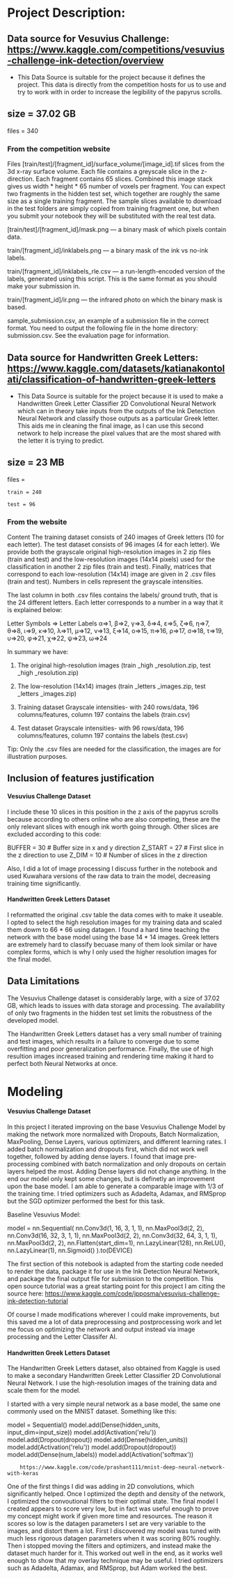 # Project Description:


## Data source for Vesuvius Challenge: https://www.kaggle.com/competitions/vesuvius-challenge-ink-detection/overview

- This Data Source is suitable for the project because it defines the project. This data is directly from the competition hosts for us to use and try to work with in order to increase the legibility of the papyrus scrolls. 

## size = 37.02 GB

files = 340

### From the competition website

Files
[train/test]/[fragment_id]/surface_volume/[image_id].tif slices from the 3d x-ray surface volume. Each file contains a greyscale slice in the z-direction. Each fragment contains 65 slices. Combined this image stack gives us width * height * 65 number of voxels per fragment. You can expect two fragments in the hidden test set, which together are roughly the same size as a single training fragment. The sample slices available to download in the test folders are simply copied from training fragment one, but when you submit your notebook they will be substituted with the real test data.

[train/test]/[fragment_id]/mask.png — a binary mask of which pixels contain data.

train/[fragment_id]/inklabels.png — a binary mask of the ink vs no-ink labels.

train/[fragment_id]/inklabels_rle.csv — a run-length-encoded version of the labels, generated using this script. This is the same format as you should make your submission in.

train/[fragment_id]/ir.png — the infrared photo on which the binary mask is based.

sample_submission.csv, an example of a submission file in the correct format. You need to output the following file in the home directory: submission.csv. See the evaluation page for information.


## Data source for Handwritten Greek Letters: https://www.kaggle.com/datasets/katianakontolati/classification-of-handwritten-greek-letters

- This Data Source is suitable for the project because it is used to make a Handwritten Greek Letter Classifier 2D Convolutional Neural Network which can in theory take inputs from the outputs of the Ink Detection Neural Network and classify those outputs as a particular Greek letter. This aids me in cleaning the final image, as I can use this second network to help increase the pixel values that are the most shared with the letter it is trying to predict. 

## size = 23 MB

files =

    train = 240
    
    test = 96

### From the website

Content
The training dataset consists of 240 images of Greek letters (10 for each letter). The test dataset consists of 96 images (4 for each letter). We provide both the grayscale original high-resolution images in 2 zip files (train and test) and the low-resolution images (14x14 pixels) used for the classification in another 2 zip files (train and test). Finally, matrices that correspond to each low-resolution (14x14) image are given in 2 .csv files (train and test). Numbers in cells represent the grayscale intensities.

The last column in both .csv files contains the labels/ ground truth, that is the 24 different letters. Each letter corresponds to a number in a way that it is explained below:

Letter Symbols => Letter Labels
α=>1, β=>2, γ=>3, δ=>4, ε=>5, ζ=>6, η=>7, θ=>8, ι=>9, κ=>10,
λ=>11, μ=>12, ν=>13, ξ=>14, ο=>15, π=>16, ρ=>17, σ=>18, τ=>19, υ=>20,
φ=>21, χ=>22, ψ=>23, ω=>24

In summary we have:

1. The original high-resolution images
(train _high _resolution.zip, test _high _resolution.zip)

2. The low-resolution (14x14) images
(train _letters _images.zip, test _letters _images.zip)

3. Training dataset
Grayscale intensities- with 240 rows/data, 196 columns/features, column 197 contains the labels (train.csv)

4. Test dataset
Grayscale intensities- with 96 rows/data, 196 columns/features, column 197 contains the labels (test.csv)

Tip: Only the .csv files are needed for the classification, the images are for illustration purposes.

## Inclusion of features justification

#### Vesuvius Challenge Dataset

I include these 10 slices in this position in the z axis of the papyrus scrolls because according to others online who are also competing, these are the only relevant slices with enough ink worth going through. Other slices are excluded according to this code:

BUFFER = 30  # Buffer size in x and y direction
Z_START = 27 # First slice in the z direction to use
Z_DIM = 10   # Number of slices in the z direction

Also, I did a lot of image processing I discuss further in the notebook and used Kuwahara versions of the raw data to train the model, decreasing training time significantly. 

#### Handwritten Greek Letters Dataset

I reformatted the original .csv table the data comes with to make it useable. I opted to select the high resolution images for my training data and scaled them dowm to 66 * 66 using datagen. I found a hard time teaching the network with the base model using the base 14 * 14 images. Greek letters are extremely hard to classify becuase many of them look similar or have complex forms, which is why I only used the higher resolution images for the final model. 

## Data Limitations 

The Vesuvius Challenge dataset is considerably large, with a size of 37.02 GB, which leads to issues with data storage and processing. The availability of only two fragments in the hidden test set limits the robustness of the developed model. 

The Handwritten Greek Letters dataset has a very small number of training and test images, which results in a failure to converge due to some overfitting and poor generalization performance. Finally, the use of high resultion images increased training and rendering time making it hard to perfect both Neural Networks at once. 


# Modeling

#### Vesuvius Challenge Dataset

In this project I iterated improving on the base Vesuvius Challenge Model by making the network more normalized with Dropouts, Batch Normalization, MaxPooling, Dense Layers, various optimizers, and different learning rates. I added batch normalization and dropouts first, which did not work well together, followed by adding dense layers. I found that image pre-processing combined with batch normalization and only dropouts on certain layers helped the most. Adding Dense layers did not change anything. In the end our model only kept some changes, but is definetly an improvement upon the base model. I am able to generate a comparable image with 1/3 of the training time. I tried optimizers such as Adadelta, Adamax, and RMSprop but the SGD optimizer performed the best for this task.

Baseline Vesuvius Model:

model = nn.Sequential(
    nn.Conv3d(1, 16, 3, 1, 1), nn.MaxPool3d(2, 2),
    nn.Conv3d(16, 32, 3, 1, 1), nn.MaxPool3d(2, 2),
    nn.Conv3d(32, 64, 3, 1, 1), nn.MaxPool3d(2, 2),
    nn.Flatten(start_dim=1),
    nn.LazyLinear(128), nn.ReLU(),
    nn.LazyLinear(1), nn.Sigmoid()
).to(DEVICE)

The first section of this notebook is adapted from the starting code needed to render the data, package it for use in the Ink Detection Neural Network, and package the final output file for submission to the competition. This open source tutorial was a great starting point for this project I am citing the source here: https://www.kaggle.com/code/jpposma/vesuvius-challenge-ink-detection-tutorial

Of course I made modifications wherever I could make improvements, but this saved me a lot of data preprocessing and postprocessing work and let me focus on optimizing the network and output instead via image processing and the Letter Classifer AI. 

#### Handwritten Greek Letters Dataset

The Handwritten Greek Letters dataset, also obtained from Kaggle is used to make a secondary Handwritten Greek Letter Classifier 2D Convolutional Neural Network. I use the high-resolution images of the training data and scale them for the model.

I started with a very simple neural network as a base model, the same one commonly used on the MNIST dataset. Something like this:

model = Sequential()
model.add(Dense(hidden_units, input_dim=input_size))
model.add(Activation('relu'))
model.add(Dropout(dropout))
model.add(Dense(hidden_units))
model.add(Activation('relu'))
model.add(Dropout(dropout))
model.add(Dense(num_labels))
model.add(Activation('softmax'))

        https://www.kaggle.com/code/prashant111/mnist-deep-neural-network-with-keras


One of the first things I did was adding in 2D convolutions, which significantly helped. Once I optimized the depth and density of the network, I optimized the convoutional filters to their optimal state. The final model I created appears to score very low, but in fact was useful enough to prove my concept might work if given more time and resources. The reason it scores so low is the datagen parameters I set are very variable to the images, and distort them a lot. First I discovered my model was tuned with much less rigorous datagen parameters when it was scoring 80% roughly. Then i stopped moving the filters and optimizers, and instead make the dataset much harder for it. This worked out well in the end, as it works well enough to show that my overlay technique may be useful. I tried optimizers such as Adadelta, Adamax, and RMSprop, but Adam worked the best. 
